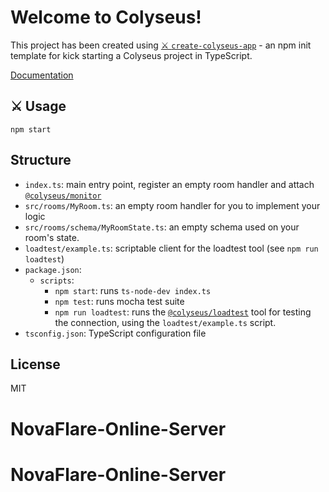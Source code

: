 # Welcome to Colyseus!

This project has been created using [⚔️ `create-colyseus-app`](https://github.com/colyseus/create-colyseus-app/) - an npm init template for kick starting a Colyseus project in TypeScript.

[Documentation](http://docs.colyseus.io/)

## :crossed_swords: Usage

```
npm start
```

## Structure

- `index.ts`: main entry point, register an empty room handler and attach [`@colyseus/monitor`](https://github.com/colyseus/colyseus-monitor)
- `src/rooms/MyRoom.ts`: an empty room handler for you to implement your logic
- `src/rooms/schema/MyRoomState.ts`: an empty schema used on your room's state.
- `loadtest/example.ts`: scriptable client for the loadtest tool (see `npm run loadtest`)
- `package.json`:
    - `scripts`:
        - `npm start`: runs `ts-node-dev index.ts`
        - `npm test`: runs mocha test suite
        - `npm run loadtest`: runs the [`@colyseus/loadtest`](https://github.com/colyseus/colyseus-loadtest/) tool for testing the connection, using the `loadtest/example.ts` script.
- `tsconfig.json`: TypeScript configuration file


## License

MIT
# NovaFlare-Online-Server
# NovaFlare-Online-Server

